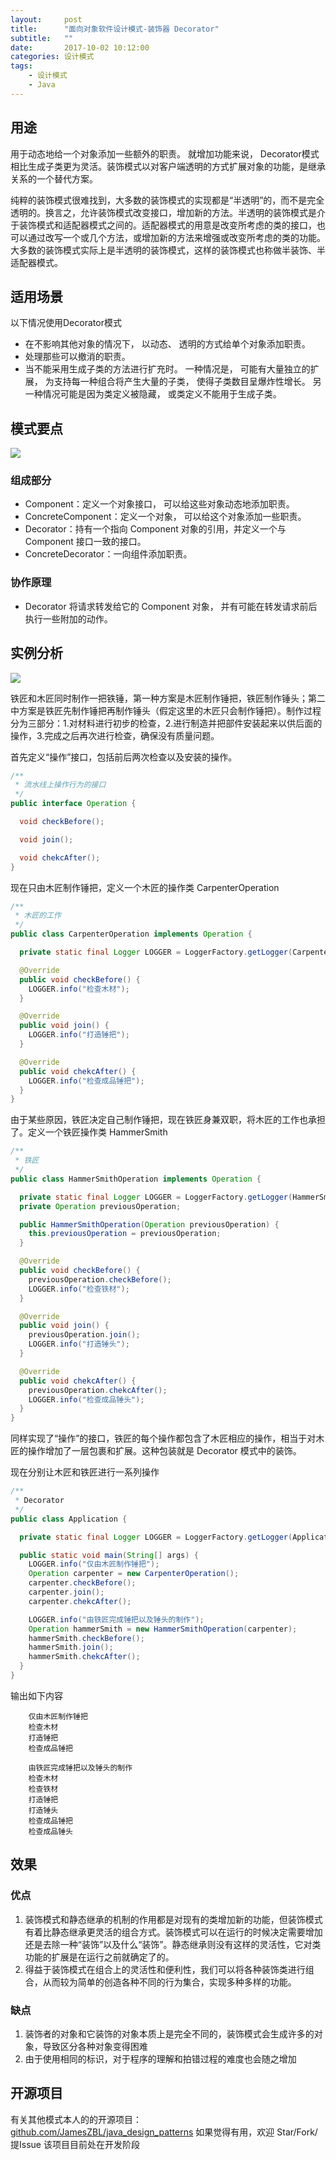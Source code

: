 ```yaml
---
layout:     post
title:      "面向对象软件设计模式-装饰器 Decorator"
subtitle:   ""
date:       2017-10-02 10:12:00
categories: 设计模式
tags:
    - 设计模式
    - Java
---
```



## 用途
用于动态地给一个对象添加一些额外的职责。 就增加功能来说， Decorator模式相比生成子类更为灵活。装饰模式以对客户端透明的方式扩展对象的功能，是继承关系的一个替代方案。
<!-- more -->
纯粹的装饰模式很难找到，大多数的装饰模式的实现都是“半透明”的，而不是完全透明的。换言之，允许装饰模式改变接口，增加新的方法。半透明的装饰模式是介于装饰模式和适配器模式之间的。适配器模式的用意是改变所考虑的类的接口，也可以通过改写一个或几个方法，或增加新的方法来增强或改变所考虑的类的功能。                                                                                     大多数的装饰模式实际上是半透明的装饰模式，这样的装饰模式也称做半装饰、半适配器模式。

## 适用场景

以下情况使用Decorator模式
* 在不影响其他对象的情况下， 以动态、 透明的方式给单个对象添加职责。
* 处理那些可以撤消的职责。
* 当不能采用生成子类的方法进行扩充时。 一种情况是， 可能有大量独立的扩展， 为支持每一种组合将产生大量的子类， 使得子类数目呈爆炸性增长。 另一种情况可能是因为类定义被隐藏， 或类定义不能用于生成子类。

## 模式要点

![](https://raw.githubusercontent.com/JamesZBL/java_design_patterns/master/decorator/uml/Decorator.png)

### 组成部分
* Component：定义一个对象接口， 可以给这些对象动态地添加职责。
* ConcreteComponent：定义一个对象， 可以给这个对象添加一些职责。
* Decorator：持有一个指向 Component 对象的引用，并定义一个与 Component 接口一致的接口。
* ConcreteDecorator：一向组件添加职责。

### 协作原理
* Decorator 将请求转发给它的 Component 对象， 并有可能在转发请求前后执行一些附加的动作。

## 实例分析
![](https://raw.githubusercontent.com/JamesZBL/java_design_patterns/master/decorator/uml/Decorator_impl.png)

铁匠和木匠同时制作一把铁锤，第一种方案是木匠制作锤把，铁匠制作锤头；第二中方案是铁匠先制作锤把再制作锤头（假定这里的木匠只会制作锤把）。制作过程分为三部分：1.对材料进行初步的检查，2.进行制造并把部件安装起来以供后面的操作，3.完成之后再次进行检查，确保没有质量问题。

首先定义“操作”接口，包括前后两次检查以及安装的操作。

```java
/**
 * 流水线上操作行为的接口
 */
public interface Operation {

  void checkBefore();

  void join();

  void chekcAfter();
}
```
现在只由木匠制作锤把，定义一个木匠的操作类 CarpenterOperation
```java
/**
 * 木匠的工作
 */
public class CarpenterOperation implements Operation {

  private static final Logger LOGGER = LoggerFactory.getLogger(CarpenterOperation.class);

  @Override
  public void checkBefore() {
    LOGGER.info("检查木材");
  }

  @Override
  public void join() {
    LOGGER.info("打造锤把");
  }

  @Override
  public void chekcAfter() {
    LOGGER.info("检查成品锤把");
  }
}
```
由于某些原因，铁匠决定自己制作锤把，现在铁匠身兼双职，将木匠的工作也承担了。定义一个铁匠操作类 HammerSmith
```java
/**
 * 铁匠
 */
public class HammerSmithOperation implements Operation {

  private static final Logger LOGGER = LoggerFactory.getLogger(HammerSmithOperation.class);
  private Operation previousOperation;

  public HammerSmithOperation(Operation previousOperation) {
    this.previousOperation = previousOperation;
  }

  @Override
  public void checkBefore() {
    previousOperation.checkBefore();
    LOGGER.info("检查铁材");
  }

  @Override
  public void join() {
    previousOperation.join();
    LOGGER.info("打造锤头");
  }

  @Override
  public void chekcAfter() {
    previousOperation.chekcAfter();
    LOGGER.info("检查成品锤头");
  }
}
```

同样实现了“操作”的接口，铁匠的每个操作都包含了木匠相应的操作，相当于对木匠的操作增加了一层包裹和扩展。这种包装就是 Decorator 模式中的装饰。

现在分别让木匠和铁匠进行一系列操作
```java
/**
 * Decorator
 */
public class Application {

  private static final Logger LOGGER = LoggerFactory.getLogger(Application.class);

  public static void main(String[] args) {
    LOGGER.info("仅由木匠制作锤把");
    Operation carpenter = new CarpenterOperation();
    carpenter.checkBefore();
    carpenter.join();
    carpenter.chekcAfter();

    LOGGER.info("由铁匠完成锤把以及锤头的制作");
    Operation hammerSmith = new HammerSmithOperation(carpenter);
    hammerSmith.checkBefore();
    hammerSmith.join();
    hammerSmith.chekcAfter();
  }
}
```
输出如下内容
```
    仅由木匠制作锤把
    检查木材
    打造锤把
    检查成品锤把

    由铁匠完成锤把以及锤头的制作
    检查木材
    检查铁材
    打造锤把
    打造锤头
    检查成品锤把
    检查成品锤头
```

## 效果
### 优点
1. 装饰模式和静态继承的机制的作用都是对现有的类增加新的功能，但装饰模式有着比静态继承更灵活的组合方式。装饰模式可以在运行的时候决定需要增加还是去除一种“装饰”以及什么“装饰”。静态继承则没有这样的灵活性，它对类功能的扩展是在运行之前就确定了的。
2. 得益于装饰模式在组合上的灵活性和便利性，我们可以将各种装饰类进行组合，从而较为简单的创造各种不同的行为集合，实现多种多样的功能。
### 缺点
1. 装饰者的对象和它装饰的对象本质上是完全不同的，装饰模式会生成许多的对象，导致区分各种对象变得困难
2. 由于使用相同的标识，对于程序的理解和拍错过程的难度也会随之增加

## 开源项目
有关其他模式本人的的开源项目：
[github.com/JamesZBL/java_design_patterns](https://github.com/JamesZBL/java_design_patterns)
如果觉得有用，欢迎 Star/Fork/提Issue
该项目目前处在开发阶段
